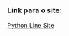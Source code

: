 ### Link para o site:

<a href="https://python-line.netlify.app/" target="_blank" styles="font-size: 30px">Python Line Site<a/>
